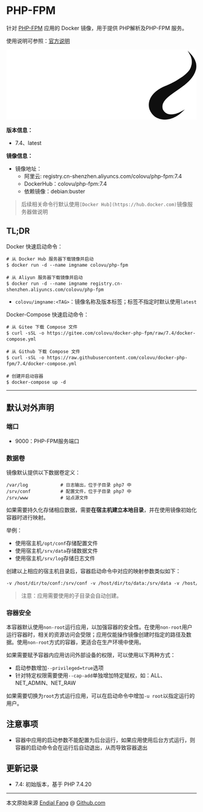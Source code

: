 # PHP-FPM

针对 [PHP-FPM](https://www.php.net) 应用的 Docker 镜像，用于提供 PHP解析及PHP-FPM 服务。

使用说明可参照：[官方说明](https://www.php.net/docs.php)

<img src="img/php8-logo.svg" alt="php-fpm-logo" />

**版本信息：**

- 7.4、latest

**镜像信息：**

* 镜像地址：
  - 阿里云: registry.cn-shenzhen.aliyuncs.com/colovu/php-fpm:7.4
  - DockerHub：colovu/php-fpm:7.4
  * 依赖镜像：debian:buster

> 后续相关命令行默认使用`[Docker Hub](https://hub.docker.com)`镜像服务器做说明



## TL;DR

Docker 快速启动命令：

```shell
# 从 Docker Hub 服务器下载镜像并启动
$ docker run -d --name imgname colovu/php-fpm

# 从 Aliyun 服务器下载镜像并启动
$ docker run -d --name imgname registry.cn-shenzhen.aliyuncs.com/colovu/php-fpm
```

- `colovu/imgname:<TAG>`：镜像名称及版本标签；标签不指定时默认使用`latest`



Docker-Compose 快速启动命令：

```shell
# 从 Gitee 下载 Compose 文件
$ curl -sSL -o https://gitee.com/colovu/docker-php-fpm/raw/7.4/docker-compose.yml

# 从 Github 下载 Compose 文件
$ curl -sSL -o https://raw.githubusercontent.com/colovu/docker-php-fpm/7.4/docker-compose.yml

# 创建并启动容器
$ docker-compose up -d
```



---



## 默认对外声明

### 端口

- 9000：PHP-FPM服务端口



### 数据卷

镜像默认提供以下数据卷定义：

```shell
/var/log			# 日志输出，位于子目录 php7 中
/srv/conf			# 配置文件，位于子目录 php7 中
/srv/www			# 站点源文件
```

如果需要持久化存储相应数据，需要**在宿主机建立本地目录**，并在使用镜像初始化容器时进行映射。


举例：

- 使用宿主机`/opt/conf`存储配置文件
- 使用宿主机`/srv/data`存储数据文件
- 使用宿主机`/srv/log`存储日志文件

创建以上相应的宿主机目录后，容器启动命令中对应的映射参数类似如下：

```dockerfile
-v /host/dir/to/conf:/srv/conf -v /host/dir/to/data:/srv/data -v /host/dir/to/log:/var/log
```

> 注意：应用需要使用的子目录会自动创建。






### 容器安全

本容器默认使用`non-root`运行应用，以加强容器的安全性。在使用`non-root`用户运行容器时，相关的资源访问会受限；应用仅能操作镜像创建时指定的路径及数据。使用`non-root`方式的容器，更适合在生产环境中使用。

如果需要赋予容器内应用访问外部设备的权限，可以使用以下两种方式：

- 启动参数增加`--privileged=true`选项
- 针对特定权限需要使用`--cap-add`单独增加特定赋权，如：ALL、NET_ADMIN、NET_RAW

如果需要切换为`root`方式运行应用，可以在启动命令中增加`-u root`以指定运行的用户。



## 注意事项

- 容器中应用的启动参数不能配置为后台运行，如果应用使用后台方式运行，则容器的启动命令会在运行后自动退出，从而导致容器退出



## 更新记录

- 7.4: 初始版本，基于 PHP 7.4.20 



----

本文原始来源 [Endial Fang](https://github.com/colovu) @ [Github.com](https://github.com)
